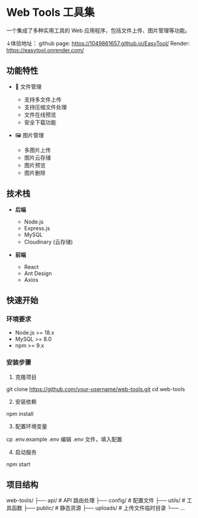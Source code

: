 # Web Tools 工具集

一个集成了多种实用工具的 Web 应用程序，包括文件上传、图片管理等功能。

↓体验地址：
github page: https://1049861657.github.io/EasyTool/
Render: https://easytool.onrender.com/

## 功能特性

- 📁 文件管理
  - 支持多文件上传
  - 支持压缩文件处理
  - 文件在线预览
  - 安全下载功能

- 🖼️ 图片管理
  - 多图片上传
  - 图片云存储
  - 图片预览
  - 图片删除

## 技术栈

- **后端**
  - Node.js
  - Express.js
  - MySQL
  - Cloudinary (云存储)

- **前端**
  - React
  - Ant Design
  - Axios

## 快速开始

### 环境要求

- Node.js >= 18.x
- MySQL >= 8.0
- npm >= 9.x

### 安装步骤

1. 克隆项目

git clone https://github.com/your-username/web-tools.git
cd web-tools


2. 安装依赖

npm install

3. 配置环境变量

cp .env.example .env
编辑 .env 文件，填入配置

4. 启动服务

npm start

## 项目结构

web-tools/
├── api/ # API 路由处理
├── config/ # 配置文件
├── utils/ # 工具函数
├── public/ # 静态资源
├── uploads/ # 上传文件临时目录
└── ...